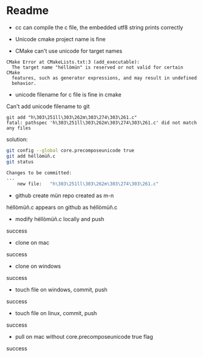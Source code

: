 
# Readme

- cc can compile the c file, the embedded utf8 string prints correctly

- Unicode cmake project name is fine

- CMake can't use unicode for target names

```
CMake Error at CMakeLists.txt:3 (add_executable):
  The target name "héllòmün" is reserved or not valid for certain CMake
  features, such as generator expressions, and may result in undefined
  behavior.
```

- unicode filename for c file is fine in cmake

Can't add unicode filename to git

```
git add "h\303\251ll\303\262m\303\274\303\261.c"
fatal: pathspec 'h\303\251ll\303\262m\303\274\303\261.c' did not match any files
```

solution:
```sh
git config --global core.precomposeunicode true
git add héllòmüñ.c
git status

Changes to be committed:
...
	new file:   "h\303\251ll\303\262m\303\274\303\261.c"
```

- github create mün
repo created as m-n

héllòmüñ.c appears on github as héllòmüñ.c

- modify héllòmüñ.c locally and push

success

- clone on mac

success

- clone on windows

success

- touch file on windows, commit, push

success

- touch file on linux, commit, push

success

- pull on mac without core.precomposeunicode true flag

success
